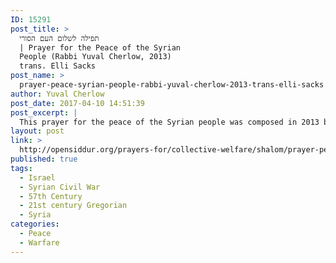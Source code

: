 ```yaml
---
ID: 15291
post_title: >
  תפילה לשלום העם הסורי
  | Prayer for the Peace of the Syrian
  People (Rabbi Yuval Cherlow, 2013)
  trans. Elli Sacks
post_name: >
  prayer-peace-syrian-people-rabbi-yuval-cherlow-2013-trans-elli-sacks
author: Yuval Cherlow
post_date: 2017-04-10 14:51:39
post_excerpt: |
  This prayer for the peace of the Syrian people was composed in 2013 by Rabbi Yuval Cherlow and translated by Elli Sacks of Modi’in. Our Hebrew source of the text was first published in this <a href="http://www.ynet.co.il/articles/0,7340,L-4423488,00.html">YNet article</a>. Our source for Elli Sacks's translation is <a href="https://kavvanah.wordpress.com/2013/08/29/rav-yuval-cherlow-composes-prayer-for-the-situation-in-syria/">this post</a> in Alan Brill's blog. Rabbi Cherlow suggests that Psalms 37 and Psalms 120 are particularly appropriate for praying for peace in Syria. Both psalms speak of the plight of the innocent righteous when evil men plot against them. Thank you to the Jewish Telegraphic Agency for informing us of this prayer, and to YNet, and Alan Brill for providing the source text.
layout: post
link: >
  http://opensiddur.org/prayers-for/collective-welfare/shalom/prayer-peace-syrian-people-rabbi-yuval-cherlow-2013-trans-elli-sacks/
published: true
tags:
  - Israel
  - Syrian Civil War
  - 57th Century
  - 21st century Gregorian
  - Syria
categories:
  - Peace
  - Warfare
---
```

